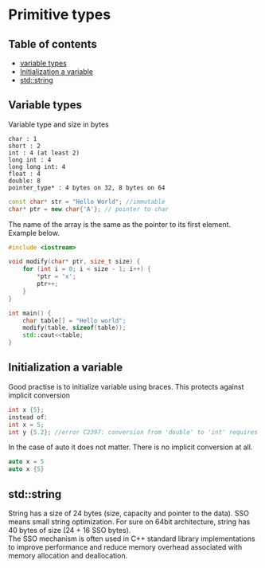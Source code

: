 # Primitive types
## Table of contents
* [variable types](#variable-types)
* [Initialization a variable](#initialization-variable)
* [std::string](#string)

## Variable types

Variable type and size in bytes
```
char : 1
short : 2
int : 4 (at least 2)
long int : 4
long long int: 4
float : 4
double: 8
pointer_type* : 4 bytes on 32, 8 bytes on 64
```
```cpp
const char* str = "Hello World"; //immutable
char* ptr = new char{'A'}; // pointer to char
```
The name of the array is the same as the pointer to its first element. Example below.
```cpp
#include <iostream>

void modify(char* ptr, size_t size) {
    for (int i = 0; i < size - 1; i++) {
        *ptr = 'x';
        ptr++;
    }
}

int main() {
    char table[] = "Hello world";
    modify(table, sizeof(table));
    std::cout<<table;
}
```

## Initialization a variable

Good practise is to initialize variable using braces. This protects against implicit conversion
```cpp
int x {5};
instead of:
int x = 5;
int y {5.2}; //error C2397: conversion from 'double' to 'int' requires a narrowing conversion
```
In the case of auto it does not matter. There is no implicit conversion at all.
```cpp
auto x = 5
auto x {5}
```

## std::string

String has a size of 24 bytes (size, capacity and pointer to the data). SSO means small string optimization. For sure on 64bit architecture, string has 40 bytes of size (24 + 16 SSO bytes).\
The SSO mechanism is often used in C++ standard library implementations to improve performance and reduce memory overhead associated with memory allocation and deallocation.
